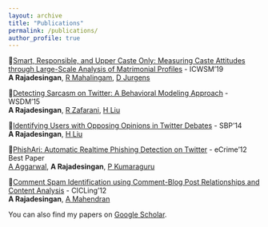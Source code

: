 ```yaml
---
layout: archive
title: "Publications"
permalink: /publications/
author_profile: true
---
```



:pushpin:[Smart, Responsible, and Upper Caste Only: Measuring Caste Attitudes through Large-Scale Analysis of Matrimonial Profiles](https://ashwin-r.github.io/files/camera_ready_icwsm.pdf) - ICWSM’19<br/>
**A Rajadesingan**, [R Mahalingam](https://lsa.umich.edu/psych/people/faculty/ramawasi.html), [D Jurgens](http://jurgens.people.si.umich.edu/)


:pushpin:[Detecting Sarcasm on Twitter: A Behavioral Modeling Approach](https://ashwin-r.github.io/files/SarcasmDetection.pdf) - WSDM’15<br/>
**A Rajadesingan**, [R Zafarani](http://ecs.syr.edu/faculty/reza/), [H Liu](http://www.public.asu.edu/~huanliu/)


:pushpin:[Identifying Users with Opposing Opinions in Twitter Debates](https://ashwin-r.github.io/files/1402.7143.pdf) - SBP’14<br/>
**A Rajadesingan**, [H Liu](http://www.public.asu.edu/~huanliu/)



:pushpin:[PhishAri: Automatic Realtime Phishing Detection on Twitter](https://ashwin-r.github.io/files/phishari.pdf) - eCrime’12 Best Paper<br/>
[A Aggarwal](http://precog.iiitd.edu.in/people/anupama/), **A Rajadesingan**, [P Kumaraguru](http://precog.iiitd.edu.in/)


:pushpin:[Comment Spam Identification using Comment-Blog Post Relationships and Content Analysis](https://ashwin-r.github.io/files/10.1007_978-3-642-28601-8_41.pdf) - CICLing’12<br/>
**A Rajadesingan**, [A Mahendran](https://www.researchgate.net/profile/Anand_Mahendran)


You can also find my papers on [Google Scholar](https://scholar.google.com/citations?user=GVOh8iUAAAAJ).
